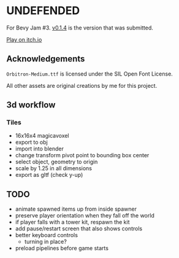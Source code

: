 # UNDEFENDED

For Bevy Jam #3. [v0.1.4](https://github.com/rparrett/undefended/tree/v0.1.4) is the version that was submitted.

[Play on itch.io](https://euclidean-whale.itch.io/undefended)

## Acknowledgements

`Orbitron-Medium.ttf` is licensed under the SIL Open Font License.

All other assets are original creations by me for this project.

## 3d workflow

### Tiles

- 16x16x4 magicavoxel
- export to obj
- import into blender
- change transform pivot point to bounding box center
- select object, geometry to origin
- scale by 1.25 in all dimensions
- export as gltf (check y-up)

## TODO

- animate spawned items up from inside spawner
- preserve player orientation when they fall off the world
- if player falls with a tower kit, respawn the kit
- add pause/restart screen that also shows controls
- better keyboard controls
  - turning in place?
- preload pipelines before game starts
